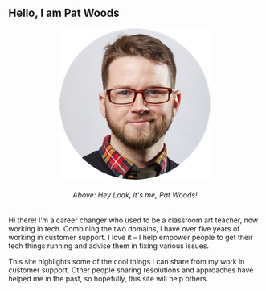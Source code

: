 ## Hello, I am Pat Woods

<div align="center">
<img src="img/pwoods-circle-crop-small.png" alt="Headshot of me, Pat Woods"/>
</br>
<h6><em>Above: Hey Look, it's me, Pat Woods!</em></h6>
</div>

Hi there! I’m a career changer who used to be a classroom art teacher, now working in tech. Combining the two domains, I have over five years of working in customer support. I love it – I help empower people to get their tech things running and advise them in fixing various issues.

This site highlights some of the cool things I can share from my work in customer support. Other people sharing resolutions and approaches have helped me in the past, so hopefully, this site will help others.
